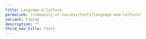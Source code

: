 ```yaml
---
title: Language & Culture
permalink: /community-of-success/test1/language-and-culture/
variant: tiptap
description: ""
third_nav_title: Test1
---
```

